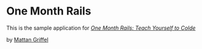 # One Month Rails

This is the sample application for 
[*One Month Rails: Teach Yourself to Colde*](http://onemonthrails.com)

by [Mattan Griffel](http://mattangriffel.com)